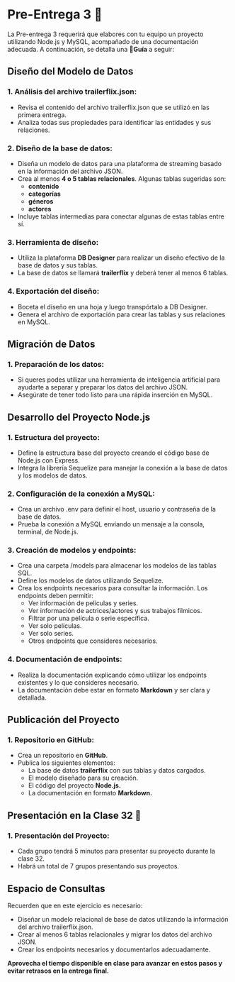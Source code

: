 # Pre-Entrega 3 🎯

La Pre-entrega 3 requerirá que elabores con tu equipo un proyecto utilizando Node.js y MySQL, acompañado de una documentación adecuada. A continuación, se detalla una **🚦Guía** a seguir:

## Diseño del Modelo de Datos

### 1. Análisis del archivo trailerflix.json:

- Revisa el contenido del archivo trailerflix.json que se utilizó en las primera entrega.
- Analiza todas sus propiedades para identificar las entidades y sus relaciones.

### 2. Diseño de la base de datos:

- Diseña un modelo de datos para una plataforma de streaming basado en la información del archivo JSON.
- Crea al menos **4 o 5 tablas relacionales**. Algunas tablas sugeridas son:
  - **contenido**
  - **categorías**
  - **géneros**
  - **actores**
- Incluye tablas intermedias para conectar algunas de estas tablas entre sí.

### 3. Herramienta de diseño:

- Utiliza la plataforma **DB Designer** para realizar un diseño efectivo de la base de datos y sus tablas.
- La base de datos se llamará **trailerflix** y deberá tener al menos 6 tablas.

### 4. Exportación del diseño:

- Boceta el diseño en una hoja y luego transpórtalo a DB Designer.
- Genera el archivo de exportación para crear las tablas y sus relaciones en MySQL.

## Migración de Datos

### 1. Preparación de los datos:
- Si queres podes utilizar una herramienta de inteligencia artificial para ayudarte a separar y preparar los datos del archivo JSON.
- Asegúrate de tener todo listo para una rápida inserción en MySQL.

## Desarrollo del Proyecto Node.js

### 1. Estructura del proyecto:

- Define la estructura base del proyecto creando el código base de Node.js con Express.
- Integra la librería Sequelize para manejar la conexión a la base de datos y los modelos de datos.

### 2. Configuración de la conexión a MySQL:

- Crea un archivo .env para definir el host, usuario y contraseña de la base de datos.
- Prueba la conexión a MySQL enviando un mensaje a la consola, terminal, de Node.js.

### 3. Creación de modelos y endpoints:

- Crea una carpeta /models para almacenar los modelos de las tablas SQL.
- Define los modelos de datos utilizando Sequelize.
- Crea los endpoints necesarios para consultar la información. Los endpoints deben permitir:
  - Ver información de películas y series.
  - Ver información de actrices/actores y sus trabajos fílmicos.
  - Filtrar por una película o serie específica.
  - Ver solo películas.
  - Ver solo series.
  - Otros endpoints que consideres necesarios.

### 4. Documentación de endpoints:

- Realiza la documentación explicando cómo utilizar los endpoints existentes y lo que consideres necesario.
- La documentación debe estar en formato **Markdown** y ser clara y detallada.

## Publicación del Proyecto

### 1. Repositorio en GitHub:

- Crea un repositorio en **GitHub**.
- Publica los siguientes elementos:
  - La base de datos **trailerflix** con sus tablas y datos cargados.
  - El modelo diseñado para su creación.
  - El código del proyecto **Node.js.**
  - La documentación en formato **Markdown.**
    
## Presentación en la Clase 32 🤝 

### 1. Presentación del Proyecto:
- Cada grupo tendrá 5 minutos para presentar su proyecto durante la clase 32.
- Habrá un total de 7 grupos presentando sus proyectos.

## Espacio de Consultas

Recuerden que en este ejercicio es necesario:

- Diseñar un modelo relacional de base de datos utilizando la información del archivo trailerflix.json.
- Crear al menos 6 tablas relacionales y migrar los datos del archivo JSON.
- Crear los endpoints necesarios y documentarlos adecuadamente.

**Aprovecha el tiempo disponible en clase para avanzar en estos pasos y evitar retrasos en la entrega final.**
